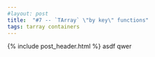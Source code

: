 ```yaml
---
#layout: post
title:  "#7 -- `TArray` \"by key\" functions"
tags: tarray containers
---
```

{% include post_header.html %}
asdf qwer
